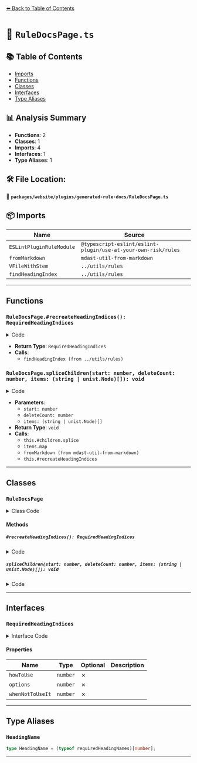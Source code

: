 [⬅️ Back to Table of Contents](../../../../index.md)

# 📄 `RuleDocsPage.ts`

## 📚 Table of Contents

- [Imports](#imports)
- [Functions](#functions)
- [Classes](#classes)
- [Interfaces](#interfaces)
- [Type Aliases](#type-aliases)

## 📊 Analysis Summary

- **Functions**: 2
- **Classes**: 1
- **Imports**: 4
- **Interfaces**: 1
- **Type Aliases**: 1

## 🛠️ File Location:
📂 **`packages/website/plugins/generated-rule-docs/RuleDocsPage.ts`**

## 📦 Imports

| Name | Source |
|------|--------|
| `ESLintPluginRuleModule` | `@typescript-eslint/eslint-plugin/use-at-your-own-risk/rules` |
| `fromMarkdown` | `mdast-util-from-markdown` |
| `VFileWithStem` | `../utils/rules` |
| `findHeadingIndex` | `../utils/rules` |


---

## Functions

### `RuleDocsPage.#recreateHeadingIndices(): RequiredHeadingIndices`

<details><summary>Code</summary>

```ts
#recreateHeadingIndices(): RequiredHeadingIndices {
    return {
      howToUse: findHeadingIndex(this.#children, 2, requiredHeadingNames[0]),
      options: findHeadingIndex(this.#children, 2, requiredHeadingNames[1]),
      whenNotToUseIt: findHeadingIndex(
        this.#children,
        2,
        requiredHeadingNames[2],
      ),
    };
  }
```
</details>

- **Return Type**: `RequiredHeadingIndices`
- **Calls**:
  - `findHeadingIndex (from ../utils/rules)`
### `RuleDocsPage.spliceChildren(start: number, deleteCount: number, items: (string | unist.Node)[]): void`

<details><summary>Code</summary>

```ts
spliceChildren(
    start: number,
    deleteCount: number,
    ...items: (string | unist.Node)[]
  ): void {
    this.#children.splice(
      start,
      deleteCount,
      ...items.map(item =>
        typeof item === 'string' ? fromMarkdown(item) : item,
      ),
    );
    this.#headingIndices = this.#recreateHeadingIndices();
  }
```
</details>

- **Parameters**:
  - `start: number`
  - `deleteCount: number`
  - `items: (string | unist.Node)[]`
- **Return Type**: `void`
- **Calls**:
  - `this.#children.splice`
  - `items.map`
  - `fromMarkdown (from mdast-util-from-markdown)`
  - `this.#recreateHeadingIndices`

---

## Classes

### `RuleDocsPage`

<details><summary>Class Code</summary>

```ts
export class RuleDocsPage {
  #children: unist.Node[];
  #file: Readonly<VFileWithStem>;
  #headingIndices: RequiredHeadingIndices;
  #rule: Readonly<ESLintPluginRuleModule>;

  constructor(
    children: unist.Node[],
    file: Readonly<VFileWithStem>,
    rule: Readonly<ESLintPluginRuleModule>,
  ) {
    this.#children = children;
    this.#file = file;
    this.#headingIndices = this.#recreateHeadingIndices();
    this.#rule = rule;
  }

  #recreateHeadingIndices(): RequiredHeadingIndices {
    return {
      howToUse: findHeadingIndex(this.#children, 2, requiredHeadingNames[0]),
      options: findHeadingIndex(this.#children, 2, requiredHeadingNames[1]),
      whenNotToUseIt: findHeadingIndex(
        this.#children,
        2,
        requiredHeadingNames[2],
      ),
    };
  }

  spliceChildren(
    start: number,
    deleteCount: number,
    ...items: (string | unist.Node)[]
  ): void {
    this.#children.splice(
      start,
      deleteCount,
      ...items.map(item =>
        typeof item === 'string' ? fromMarkdown(item) : item,
      ),
    );
    this.#headingIndices = this.#recreateHeadingIndices();
  }

  get children(): readonly unist.Node[] {
    return this.#children;
  }

  get file(): Readonly<VFileWithStem> {
    return this.#file;
  }

  get headingIndices(): Readonly<RequiredHeadingIndices> {
    return this.#headingIndices;
  }

  get rule(): Readonly<ESLintPluginRuleModule> {
    return this.#rule;
  }
}
```
</details>

#### Methods

##### `#recreateHeadingIndices(): RequiredHeadingIndices`

<details><summary>Code</summary>

```ts
#recreateHeadingIndices(): RequiredHeadingIndices {
    return {
      howToUse: findHeadingIndex(this.#children, 2, requiredHeadingNames[0]),
      options: findHeadingIndex(this.#children, 2, requiredHeadingNames[1]),
      whenNotToUseIt: findHeadingIndex(
        this.#children,
        2,
        requiredHeadingNames[2],
      ),
    };
  }
```
</details>

##### `spliceChildren(start: number, deleteCount: number, items: (string | unist.Node)[]): void`

<details><summary>Code</summary>

```ts
spliceChildren(
    start: number,
    deleteCount: number,
    ...items: (string | unist.Node)[]
  ): void {
    this.#children.splice(
      start,
      deleteCount,
      ...items.map(item =>
        typeof item === 'string' ? fromMarkdown(item) : item,
      ),
    );
    this.#headingIndices = this.#recreateHeadingIndices();
  }
```
</details>


---

## Interfaces

### `RequiredHeadingIndices`

<details><summary>Interface Code</summary>

```ts
export interface RequiredHeadingIndices {
  howToUse: number;
  options: number;
  whenNotToUseIt: number;
}
```
</details>

#### Properties

| Name | Type | Optional | Description |
|------|------|----------|-------------|
| `howToUse` | `number` | ✗ |  |
| `options` | `number` | ✗ |  |
| `whenNotToUseIt` | `number` | ✗ |  |


---

## Type Aliases

### `HeadingName`

```ts
type HeadingName = (typeof requiredHeadingNames)[number];
```


---